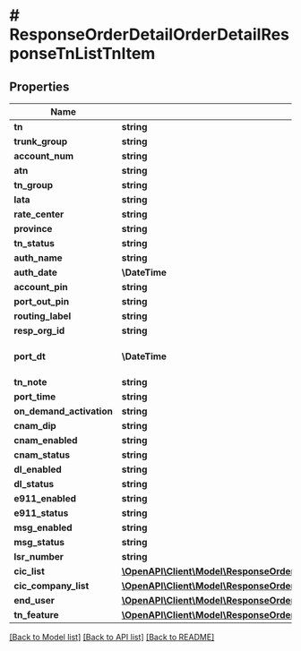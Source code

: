 # # ResponseOrderDetailOrderDetailResponseTnListTnItem

## Properties

Name | Type | Description | Notes
------------ | ------------- | ------------- | -------------
**tn** | **string** |  | [optional]
**trunk_group** | **string** |  | [optional]
**account_num** | **string** |  | [optional]
**atn** | **string** |  | [optional]
**tn_group** | **string** |  | [optional]
**lata** | **string** |  | [optional]
**rate_center** | **string** |  | [optional]
**province** | **string** |  | [optional]
**tn_status** | **string** |  | [optional]
**auth_name** | **string** |  | [optional]
**auth_date** | **\DateTime** |  | [optional]
**account_pin** | **string** |  | [optional]
**port_out_pin** | **string** |  | [optional]
**routing_label** | **string** |  | [optional]
**resp_org_id** | **string** |  | [optional]
**port_dt** | **\DateTime** | date forat is yyyy-mm-ddTHH:mm:ss.SSS+Z | [optional]
**tn_note** | **string** |  | [optional]
**port_time** | **string** |  | [optional]
**on_demand_activation** | **string** |  | [optional]
**cnam_dip** | **string** |  | [optional]
**cnam_enabled** | **string** |  | [optional]
**cnam_status** | **string** |  | [optional]
**dl_enabled** | **string** |  | [optional]
**dl_status** | **string** |  | [optional]
**e911_enabled** | **string** |  | [optional]
**e911_status** | **string** |  | [optional]
**msg_enabled** | **string** |  | [optional]
**msg_status** | **string** |  | [optional]
**lsr_number** | **string** |  | [optional]
**cic_list** | [**\OpenAPI\Client\Model\ResponseOrderDetailOrderDetailResponseTnListCicList**](ResponseOrderDetailOrderDetailResponseTnListCicList.md) |  | [optional]
**cic_company_list** | [**\OpenAPI\Client\Model\ResponseOrderDetailOrderDetailResponseTnListCicCompanyList**](ResponseOrderDetailOrderDetailResponseTnListCicCompanyList.md) |  | [optional]
**end_user** | [**\OpenAPI\Client\Model\ResponseOrderDetailOrderDetailResponseTnListEndUser**](ResponseOrderDetailOrderDetailResponseTnListEndUser.md) |  | [optional]
**tn_feature** | [**\OpenAPI\Client\Model\ResponseOrderDetailOrderDetailResponseTnListTnFeature**](ResponseOrderDetailOrderDetailResponseTnListTnFeature.md) |  | [optional]

[[Back to Model list]](../../README.md#models) [[Back to API list]](../../README.md#endpoints) [[Back to README]](../../README.md)
